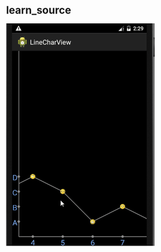 # learn_source
![Renderings](https://github.com/qq497674061/learn_source/blob/master/LineCharView.gif) 











